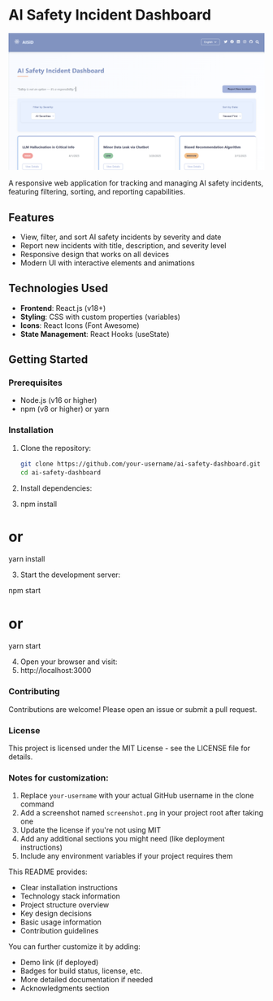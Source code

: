 # AI Safety Incident Dashboard

![Dashboard Screenshot](./Screenshot.png)

A responsive web application for tracking and managing AI safety incidents, featuring filtering, sorting, and reporting capabilities.

## Features

- View, filter, and sort AI safety incidents by severity and date
- Report new incidents with title, description, and severity level
- Responsive design that works on all devices
- Modern UI with interactive elements and animations

## Technologies Used

- **Frontend**: React.js (v18+)
- **Styling**: CSS with custom properties (variables)
- **Icons**: React Icons (Font Awesome)
- **State Management**: React Hooks (useState)

## Getting Started

### Prerequisites

- Node.js (v16 or higher)
- npm (v8 or higher) or yarn

### Installation

1. Clone the repository:
   
   ```bash
   git clone https://github.com/your-username/ai-safety-dashboard.git
   cd ai-safety-dashboard
3. Install dependencies:
4. 
   npm install
# or
yarn install

3. Start the development server:

npm start
# or
yarn start

4. Open your browser and visit:
5. 
   http://localhost:3000

### Contributing

Contributions are welcome! Please open an issue or submit a pull request.

### License

This project is licensed under the MIT License - see the LICENSE file for details.


### Notes for customization:

1. Replace `your-username` with your actual GitHub username in the clone command
2. Add a screenshot named `screenshot.png` in your project root after taking one
3. Update the license if you're not using MIT
4. Add any additional sections you might need (like deployment instructions)
5. Include any environment variables if your project requires them

This README provides:
- Clear installation instructions
- Technology stack information
- Project structure overview
- Key design decisions
- Basic usage information
- Contribution guidelines

You can further customize it by adding:
- Demo link (if deployed)
- Badges for build status, license, etc.
- More detailed documentation if needed
- Acknowledgments section
